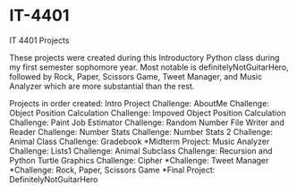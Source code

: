 # IT-4401
IT 4401 Projects 

These projects were created during this Introductory Python class during my first semester sophomore year. Most notable is definitelyNotGuitarHero, followed by Rock, Paper, Scissors Game, Tweet Manager, and Music Analyzer which are more substantial than the rest.

Projects in order created:
Intro Project
Challenge: AboutMe
Challenge: Object Position Calculation
Challenge: Impoved Object Position Calculation
Challenge: Paint Job Estimator
Challenge: Random Number File Writer and Reader
Challenge: Number Stats
Challenge: Number Stats 2
Challenge: Animal Class
Challenge: Gradebook
*Midterm Project: Music Analyzer
Challenge: Lists1
Challenge: Animal Subclass
Challenge: Recursion and Python Turtle Graphics
Challenge: Cipher
*Challenge: Tweet Manager
*Challenge: Rock, Paper, Scissors Game
*Final Project: DefinitelyNotGuitarHero
